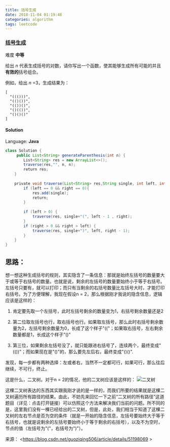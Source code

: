 ```yaml
---
title: 括号生成
date: 2018-11-04 01:19:48
categories: algorithm
tags: leetcode
---
```


### [括号生成](https://leetcode-cn.com/problems/generate-parentheses/)

难度 **中等**



给出 _n_ 代表生成括号的对数，请你写出一个函数，使其能够生成所有可能的并且**有效的**括号组合。

例如，给出 _n_ =3，生成结果为：

```
[
  "((()))",
  "(()())",
  "(())()",
  "()(())",
  "()()()"
]
```



#### Solution

Language: **Java**

```java
class Solution {
     public List<String> generateParenthesis(int n) {
        List<String> res = new ArrayList<>();
        traverse(res,"", n, n);
        return res;
    }
​
    private void traverse(List<String> res,String single, int left, int right) {
        if (left == 0 && right == 0){
            res.add(single);
            return;
        }
            
        if (left > 0) {
            traverse(res, single+"(", left - 1 , right);
        }
        if (right > 0 && right > left) {
            traverse(res, single+")", left, right - 1);
        }
    }
}
```

## 思路：

想一想这种生成括号的规则，其实隐含了一条信息：那就是始终左括号的数量要大于或等于右括号的数量。也就是说，剩余的左括号的数量要始终小于等于右括号。左括号只要有，就可以打印；而只有当剩余的右括号数量比左括号大时，才能打印右括号。为了方便理解，我现在假设n = 2，那么根据刚才我说的隐含信息，逻辑应该是这样的：

1. 肯定要先取一个左括号，此时左括号剩余的数量变为1，右括号剩余数量还是2

2. 第二位取左括号也行，取右括号也行。如果取左括号，那么此时右括号剩余数量为2，左括号剩余数量为0，长成了这个样子"(("；如果取右括号，左右剩余数量都是1，长成这个样子"()"

3. 第三位，如果剩余左括号没了，就只能跟进右括号了，连续两个，最终变成"(())"；而如果现在是"()"的，那么要先左后右，最终变成"()()".

发现，每一步都有两种选择：左或者右，当然不一定都可行，如果可行，那么往后继续，不可行，终止。

这是什么，二叉树。对于n = 2的情况，他的二叉树应该是这样的：
![二叉树](https://img-blog.csdn.net/20160420095708833?watermark/2/text/aHR0cDovL2Jsb2cuY3Nkbi5uZXQv/font/5a6L5L2T/fontsize/400/fill/I0JBQkFCMA==/dissolve/70/gravity/Center)

这棵二叉树表达的东西其实跟我刚才说的是一样的，而我们所要的结果就是这棵二叉树遍历所有路径的结果。由此，不妨先来回忆一下之前“二叉树的所有路径”这道题目（详见：点击打开链接）可以仿照这个方法来解决我们当前的问题。所不同的是，这里我们没有一棵已经给出的二叉树，但是，此处，我们相当于知道了这棵二叉树的左右节点是否为空的条件（就是一开始的隐含信息，左括号要始终大于等于右括号，也就是说剩余的左括号要始终小于等于剩余的右括号），以及不为空时，节点的值（左括号为"("，右括号为")"）。

来源： <https://blog.csdn.net/guoziqing506/article/details/51198069 >